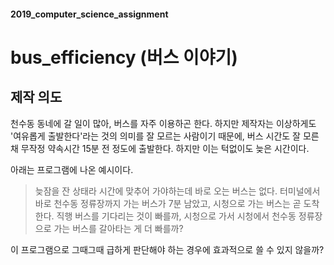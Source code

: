 #### 2019_computer_science_assignment
# bus_efficiency (버스 이야기) 

## 제작 의도
 천수동 동네에 갈 일이 많아, 버스를 자주 이용하곤 한다. 하지만 제작자는 이상하게도 '여유롭게 출발한다'라는 것의 의미를 잘 모르는 사람이기 때문에,
 버스 시간도 잘 모른채 무작정 약속시간 15분 전 정도에 출발한다. 하지만 이는 턱없이도 늦은 시간이다.
 
 아래는 프로그램에 나온 예시이다. 
 > 늦잠을 잔 상태라 시간에 맞추어 가야하는데 바로 오는 버스는 없다. 터미널에서 바로 천수동 정류장까지 가는 버스가 7분 남았고, 시청으로 가는 버스는 곧 도착한다.
 직행 버스를 기다리는 것이 빠를까, 시청으로 가서 시청에서 천수동 정류장으로 가는 버스를 갈아타는 게 더 빠를까?
 
 이 프로그램으로 그때그때 급하게 판단해야 하는 경우에 효과적으로 쓸 수 있지 않을까?
